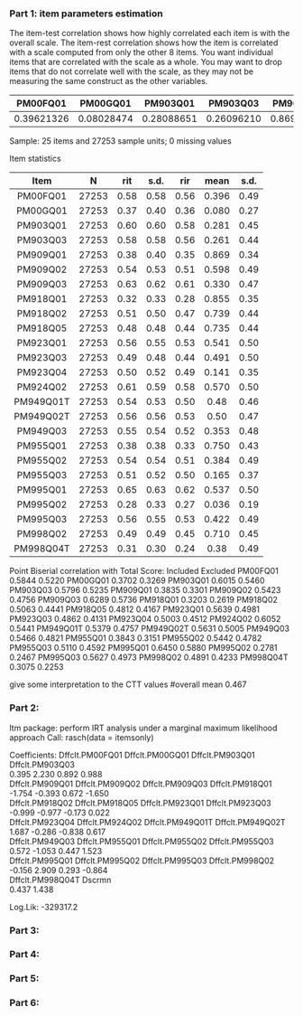 ### Part 1: item parameters estimation

The item-test correlation shows how highly correlated each item is with the overall scale. The
item-rest correlation shows how the item is correlated with a scale computed from only the other 8 items.
You want individual items that are correlated with the scale as a whole. You may want to drop
items that do not correlate well with the scale, as they may not be measuring the same construct
as the other variables.

| PM00FQ01  | PM00GQ01  | PM903Q01 |  PM903Q03 |  PM909Q01  | PM909Q02 |  PM909Q03  | PM918Q01  | PM918Q02  | PM918Q05  | PM923Q01  | PM923Q03 | PM923Q04  | PM924Q02 | PM949Q01T | PM949Q02T  | PM949Q03  | PM955Q01 |  PM955Q02 |  PM955Q03 |  PM995Q01 |  PM995Q02 |  PM995Q03  | PM998Q02 | PM998Q04T 
|----------|-----------|----------|-----------|------------|----------|------------|-----------|-----------|-----------|-----------|----------|-----------|----------|------------|-----------|-----------|-----------|----------|-----------|-----------|-----------|------------|----------|----------|
0.39621326 | 0.08028474 | 0.28088651 | 0.26096210 | 0.86948226 | 0.59769567 | 0.32983525 | 0.85495175 | 0.73944153 | 0.73474480 | 0.54100466 | 0.49146883 | 0.14101200 | 0.57046931 | 0.70432613 | 0.34282464 | 0.35331890 | 0.75041280 | 0.38362749 | 0.16482589 | 0.53722526 | 0.03625289 | 0.42182512|  0.71005027 |  0.38593916 

Sample:
 25 items and 27253 sample units; 0 missing values


 Item statistics 
 
|    Item   |   N   |  rit | s.d. |  rir |  mean | s.d. |
|:---------:|:-----:|:----:|:----:|:----:|:-----:|:----:|
|  PM00FQ01 | 27253 | 0.58 | 0.58 | 0.56 | 0.396 | 0.49 |
|  PM00GQ01 | 27253 | 0.37 | 0.40 | 0.36 | 0.080 | 0.27 |
|  PM903Q01 | 27253 | 0.60 | 0.60 | 0.58 | 0.281 | 0.45 |
|  PM903Q03 | 27253 | 0.58 | 0.58 | 0.56 | 0.261 | 0.44 |
|  PM909Q01 | 27253 | 0.38 | 0.40 | 0.35 | 0.869 | 0.34 |
|  PM909Q02 | 27253 | 0.54 | 0.53 | 0.51 | 0.598 | 0.49 |
|  PM909Q03 | 27253 | 0.63 | 0.62 | 0.61 | 0.330 | 0.47 |
|  PM918Q01 | 27253 | 0.32 | 0.33 | 0.28 | 0.855 | 0.35 |
|  PM918Q02 | 27253 | 0.51 | 0.50 | 0.47 | 0.739 | 0.44 |
|  PM918Q05 | 27253 | 0.48 | 0.48 | 0.44 | 0.735 | 0.44 |
|  PM923Q01 | 27253 | 0.56 | 0.55 | 0.53 | 0.541 | 0.50 |
|  PM923Q03 | 27253 | 0.49 | 0.48 | 0.44 | 0.491 | 0.50 |
|  PM923Q04 | 27253 | 0.50 | 0.52 | 0.49 | 0.141 | 0.35 |
|  PM924Q02 | 27253 | 0.61 | 0.59 | 0.58 | 0.570 | 0.50 |
| PM949Q01T | 27253 | 0.54 | 0.53 | 0.50 |  0.48 | 0.46 |
| PM949Q02T | 27253 | 0.56 | 0.56 | 0.53 |  0.50 | 0.47 |
|  PM949Q03 | 27253 | 0.55 | 0.54 | 0.52 | 0.353 | 0.48 |
|  PM955Q01 | 27253 | 0.38 | 0.38 | 0.33 | 0.750 | 0.43 |
|  PM955Q02 | 27253 | 0.54 | 0.54 | 0.51 | 0.384 | 0.49 |
|  PM955Q03 | 27253 | 0.51 | 0.52 | 0.50 | 0.165 | 0.37 |
|  PM995Q01 | 27253 | 0.65 | 0.63 | 0.62 | 0.537 | 0.50 |
|  PM995Q02 | 27253 | 0.28 | 0.33 | 0.27 | 0.036 | 0.19 |
|  PM995Q03 | 27253 | 0.56 | 0.55 | 0.53 | 0.422 | 0.49 |
|  PM998Q02 | 27253 | 0.49 | 0.49 | 0.45 | 0.710 | 0.45 |
| PM998Q04T | 27253 | 0.31 | 0.30 | 0.24 |  0.38 | 0.49 |

Point Biserial correlation with Total Score:
          Included Excluded
PM00FQ01    0.5844   0.5220
PM00GQ01    0.3702   0.3269
PM903Q01    0.6015   0.5460
PM903Q03    0.5796   0.5235
PM909Q01    0.3835   0.3301
PM909Q02    0.5423   0.4756
PM909Q03    0.6289   0.5736
PM918Q01    0.3203   0.2619
PM918Q02    0.5063   0.4441
PM918Q05    0.4812   0.4167
PM923Q01    0.5639   0.4981
PM923Q03    0.4862   0.4131
PM923Q04    0.5003   0.4512
PM924Q02    0.6052   0.5441
PM949Q01T   0.5379   0.4757
PM949Q02T   0.5631   0.5005
PM949Q03    0.5466   0.4821
PM955Q01    0.3843   0.3151
PM955Q02    0.5442   0.4782
PM955Q03    0.5110   0.4592
PM995Q01    0.6450   0.5880
PM995Q02    0.2781   0.2467
PM995Q03    0.5627   0.4973
PM998Q02    0.4891   0.4233
PM998Q04T   0.3075   0.2253

give some interpretation to the CTT values
#overall mean 0.467

### Part 2:

ltm package: perform IRT analysis under a marginal maximum likelihood approach
Call:
rasch(data = itemsonly)

Coefficients:
 Dffclt.PM00FQ01   Dffclt.PM00GQ01   Dffclt.PM903Q01   Dffclt.PM903Q03  
           0.395             2.230             0.892             0.988  
 Dffclt.PM909Q01   Dffclt.PM909Q02   Dffclt.PM909Q03   Dffclt.PM918Q01  
          -1.754            -0.393             0.672            -1.650  
 Dffclt.PM918Q02   Dffclt.PM918Q05   Dffclt.PM923Q01   Dffclt.PM923Q03  
          -0.999            -0.977            -0.173             0.022  
 Dffclt.PM923Q04   Dffclt.PM924Q02  Dffclt.PM949Q01T  Dffclt.PM949Q02T  
           1.687            -0.286            -0.838             0.617  
 Dffclt.PM949Q03   Dffclt.PM955Q01   Dffclt.PM955Q02   Dffclt.PM955Q03  
           0.572            -1.053             0.447             1.523  
 Dffclt.PM995Q01   Dffclt.PM995Q02   Dffclt.PM995Q03   Dffclt.PM998Q02  
          -0.156             2.909             0.293            -0.864  
Dffclt.PM998Q04T            Dscrmn  
           0.437             1.438  

Log.Lik: -329317.2

### Part 3:

### Part 4:

### Part 5:

### Part 6:


